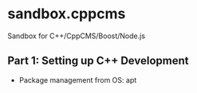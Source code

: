 # sandbox.cppcms
Sandbox for C++/CppCMS/Boost/Node.js

## Part 1: Setting up C++ Development

- Package management from OS: apt

